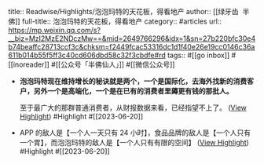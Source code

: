 title:: Readwise/Highlights/泡泡玛特的天花板，得看地产
author:: [[绿牙齿  半佛]]
full-title:: 泡泡玛特的天花板，得看地产
category:: #articles
url:: https://mp.weixin.qq.com/s?__biz=MzI2MzE2NDczMw==&mid=2649766296&idx=1&sn=27b220bfc30e4b74beaffc28713ccf3c&chksm=f2449fcac53316dc1d1f40e26e19cc0146c36a611b014b55f5ff3c40cd606dbd58c32f3cbdfe#rd
tags:: #[[go inbox]] #[[inoreader]] #[[公众号「半佛仙人」]] #[[微信公众号]]

- **泡泡玛特现在维持增长的秘诀就是两个，一个是国际化，去海外找新的消费客户，另外一个是高端化，一个是在已有的消费者里薅更有钱的那批人。**
  
  至于最广大的那群普通消费者，从财报数据来看，已经指望不上了。 ([View Highlight](https://read.readwise.io/read/01h3bq0vq6j64sndn12fret1mk)) #Highlight #[[2023-06-20]]
- APP 的敌人是【一个人一天只有 24 小时】，食品品牌的敌人是【一个人只有一个胃】，而泡泡玛特的敌人是【一个人只有有限的空间】 ([View Highlight](https://read.readwise.io/read/01h3bq2bttygfnkyfx2myhea90)) #Highlight #[[2023-06-20]]
